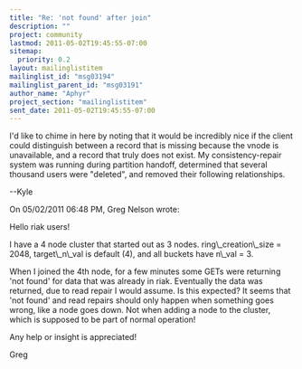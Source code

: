 ```yaml
---
title: "Re: 'not found' after join"
description: ""
project: community
lastmod: 2011-05-02T19:45:55-07:00
sitemap:
  priority: 0.2
layout: mailinglistitem
mailinglist_id: "msg03194"
mailinglist_parent_id: "msg03191"
author_name: "Aphyr"
project_section: "mailinglistitem"
sent_date: 2011-05-02T19:45:55-07:00
---
```



I'd like to chime in here by noting that it would be incredibly nice if 
the client could distinguish between a record that is missing because 
the vnode is unavailable, and a record that truly does not exist. My 
consistency-repair system was running during partition handoff, 
determined that several thousand users were "deleted", and removed their 
following relationships.


--Kyle

On 05/02/2011 06:48 PM, Greg Nelson wrote:

Hello riak users!

I have a 4 node cluster that started out as 3 nodes. ring\\_creation\\_size
= 2048, target\\_n\\_val is default (4), and all buckets have n\\_val = 3.

When I joined the 4th node, for a few minutes some GETs were returning
'not found' for data that was already in riak. Eventually the data was
returned, due to read repair I would assume. Is this expected? It seems
that 'not found' and read repairs should only happen when something goes
wrong, like a node goes down. Not when adding a node to the cluster,
which is supposed to be part of normal operation!

Any help or insight is appreciated!

Greg
